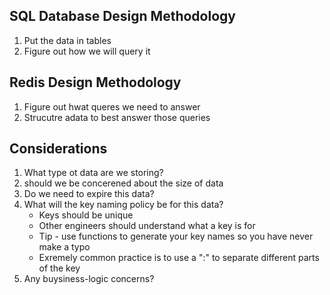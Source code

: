 ## SQL Database Design Methodology

1. Put the data in tables
2. Figure out how we will query it

## Redis Design Methodology
1. Figure out hwat queres we need to answer
2. Strucutre adata to best answer those queries

## Considerations 
1. What type ot data are we storing?
2. should we be concerened about the size of data
3. Do we need to expire this data?
4. What will the key naming policy be for this data?
    - Keys should be unique
    - Other engineers should understand what a key is for
    - Tip - use functions to generate your key names so you have never make a typo
    - Exremely common practice is to use a ":" to separate different parts of the key
5. Any buysiness-logic concerns?
